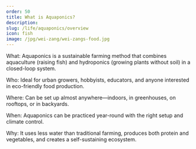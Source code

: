 ```yaml
---
order: 50
title: What is Aquaponics?
description:
slug: /life/aquaponics/overview
icon: fish
image: /jpg/wei-zang/wei-zangs-food.jpg
---
```


What: Aquaponics is a sustainable farming method that combines aquaculture (raising fish) and hydroponics (growing plants without soil) in a closed-loop system.

Who: Ideal for urban growers, hobbyists, educators, and anyone interested in eco-friendly food production.

Where: Can be set up almost anywhere—indoors, in greenhouses, on rooftops, or in backyards.

When: Aquaponics can be practiced year-round with the right setup and climate control.

Why: It uses less water than traditional farming, produces both protein and vegetables, and creates a self-sustaining ecosystem.
